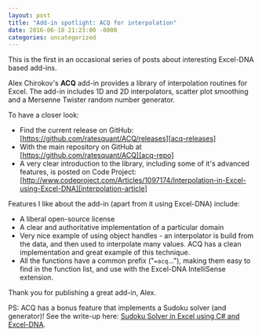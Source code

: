 ```yaml
---
layout: post
title: "Add-in spotlight: ACQ for interpolation"
date: 2016-06-10 21:23:00 -0000
categories: uncategorized
---
```

This is the first in an occasional series of posts about interesting Excel-DNA based add-ins.

Alex Chirokov's **ACQ** add-in provides a library of interpolation routines for Excel. The add-in includes 1D and 2D interpolators, scatter plot smoothing and a Mersenne Twister random number generator.

To have a closer look:

* Find the current release on GitHub: [https://github.com/ratesquant/ACQ/releases][acq-releases]
* With the main repository on GitHub at [https://github.com/ratesquant/ACQ][acq-repo]
* A very clear introduction to the library, including some of it's advanced features, is posted on Code Project: [http://www.codeproject.com/Articles/1097174/Interpolation-in-Excel-using-Excel-DNA][interpolation-article]

Features I like about the add-in (apart from it using Excel-DNA) include:

* A liberal open-source license
* A clear and authoritative implementation of a particular domain
* Very nice example of using object handles - an interpolator is build from the data, and then used to interpolate many values. ACQ has a clean implementation and great example of this technique.
* All the functions have a common prefix ("`=acq`..."), making them easy to find in the function list, and use with the Excel-DNA IntelliSense extension.

Thank you for publishing a great add-in, Alex.

PS: ACQ has a bonus feature that implements a Sudoku solver (and generator)! See the write-up here: [Sudoku Solver in Excel using C# and Excel-DNA][sudoku-solver-article].

[acq-releases]: https://github.com/ratesquant/ACQ/releases
[acq-repo]: https://github.com/ratesquant/ACQ
[interpolation-article]: http://www.codeproject.com/Articles/1097174/Interpolation-in-Excel-using-Excel-DNA
[sudoku-solver-article]: http://www.codeproject.com/Articles/1098156/Sudoku-Solver-in-Excel-using-Csharp-and-Excel-DNA
